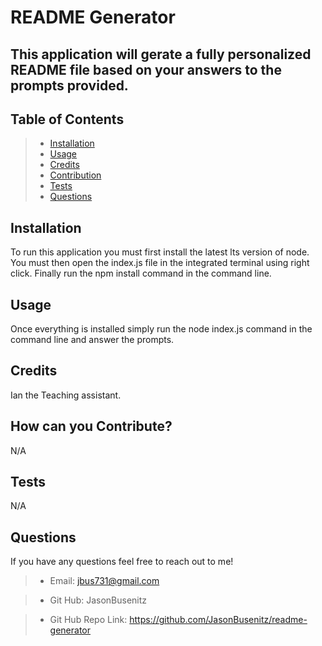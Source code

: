 # README Generator
## This application will gerate a fully personalized README file based on your answers to the prompts provided.

## Table of Contents
>* [Installation](#installation)
>* [Usage](#usage)
>* [Credits](#credits)
>* [Contribution](#how-can-you-contribute?)
>* [Tests](#tests)
>* [Questions](#questions)

## Installation
To run this application you must first install the latest lts version of node. You must then open the index.js file in the integrated terminal using right click. Finally run the npm install command in the command line.

## Usage
Once everything is installed simply run the node index.js command in the command line and answer the prompts.

## Credits
Ian the Teaching assistant.

## How can you Contribute?
N/A

## Tests
N/A

## Questions

 If you have any questions feel free to reach out to me!

>* Email: jbus731@gmail.com

>* Git Hub: JasonBusenitz

>* Git Hub Repo Link: https://github.com/JasonBusenitz/readme-generator
